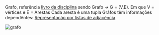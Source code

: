 Grafo, referência [livro da disciplina](https://panda.ime.usp.br/pythonds/static/pythonds_pt/07-Grafos/toctree.html)
sendo Grafo -> G = (V,E). 
    Em que V = vértices e E = Arestas
    Cada aresta é uma tupla
Gráfos têm informações dependêntes: [Representação por listas de adjacência](https://panda.ime.usp.br/pythonds/static/pythonds_pt/07-Grafos/AnAdjacencyList.html)


![grafo](https://panda.ime.usp.br/pythonds/static/pythonds_pt/_images/digraph.png)
    

